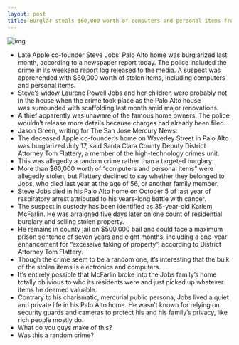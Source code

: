 ```yaml
---
layout: post
title: Burglar steals $60,000 worth of computers and personal items from Steve Jobs home
---
```

![img](http://media.idownloadblog.com/wp-content/uploads/2012/08/Steve-Jobs-Palo-Alto-home-001.jpg)
* Late Apple co-founder Steve Jobs’ Palo Alto home was burglarized last month, according to a newspaper report today. The police included the crime in its weekend report log released to the media. A suspect was apprehended with $60,000 worth of stolen items, including computers and personal items.
* Steve’s widow Laurene Powell Jobs and her children were probably not in the house when the crime took place as the Palo Alto house was surrounded with scaffolding last month amid major renovations.
* A thief apparently was unaware of the famous home owners. The police wouldn’t release more details because charges had already been filed…
* Jason Green, writing for The San Jose Mercury News:
* The deceased Apple co-founder’s home on Waverley Street in Palo Alto was burglarized July 17, said Santa Clara County Deputy District Attorney Tom Flattery, a member of the high-technology crimes unit.
* This was allegedly a random crime rather than a targeted burglary:
* More than $60,000 worth of “computers and personal items” were allegedly stolen, but Flattery declined to say whether they belonged to Jobs, who died last year at the age of 56, or another family member.
* Steve Jobs died in his Palo Alto home on October 5 of last year of respiratory arrest attributed to his years-long battle with cancer.
* The suspect in custody has been identified as 35-year-old Kariem McFarlin. He was arraigned five days later on one count of residential burglary and selling stolen property.
* He remains in county jail on $500,000 bail and could face a maximum prison sentence of seven years and eight months, including a one-year enhancement for “excessive taking of property”, according to District Attorney Tom Flattery.
* Though the crime seem to be a random one, it’s interesting that the bulk of the stolen items is electronics and computers.
* It’s entirely possible that McFarlin broke into the Jobs family’s home totally oblivious to who its residents were and just picked up whatever items he deemed valuable.
* Contrary to his charismatic, mercurial public persona, Jobs lived a quiet and private life in his Palo Alto home. He wasn’t known for relying on security guards and cameras to protect his and his family’s privacy, like rich people mostly do.
* What do you guys make of this?
* Was this a random crime?

